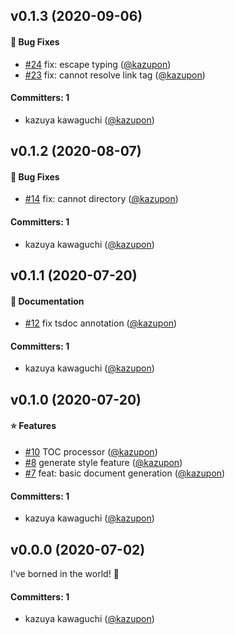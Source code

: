 
## v0.1.3 (2020-09-06)

#### :bug: Bug Fixes
* [#24](https://github.com/kazupon/api-docs-gen/pull/24) fix: escape typing ([@kazupon](https://github.com/kazupon))
* [#23](https://github.com/kazupon/api-docs-gen/pull/23) fix: cannot resolve link tag ([@kazupon](https://github.com/kazupon))

#### Committers: 1
- kazuya kawaguchi ([@kazupon](https://github.com/kazupon))


## v0.1.2 (2020-08-07)

#### :bug: Bug Fixes
* [#14](https://github.com/kazupon/api-docs-gen/pull/14) fix: cannot directory ([@kazupon](https://github.com/kazupon))

#### Committers: 1
- kazuya kawaguchi ([@kazupon](https://github.com/kazupon))


## v0.1.1 (2020-07-20)

#### :pencil: Documentation
* [#12](https://github.com/kazupon/api-docs-gen/pull/12) fix tsdoc annotation ([@kazupon](https://github.com/kazupon))

#### Committers: 1
- kazuya kawaguchi ([@kazupon](https://github.com/kazupon))


## v0.1.0 (2020-07-20)

#### :star: Features
* [#10](https://github.com/kazupon/api-docs-gen/pull/10) TOC processor ([@kazupon](https://github.com/kazupon))
* [#8](https://github.com/kazupon/api-docs-gen/pull/8) generate style feature ([@kazupon](https://github.com/kazupon))
* [#7](https://github.com/kazupon/api-docs-gen/pull/7) feat: basic document generation ([@kazupon](https://github.com/kazupon))

#### Committers: 1
- kazuya kawaguchi ([@kazupon](https://github.com/kazupon))

## v0.0.0 (2020-07-02)

I've borned in the world! :tada:

#### Committers: 1
- kazuya kawaguchi ([@kazupon](https://github.com/kazupon))
